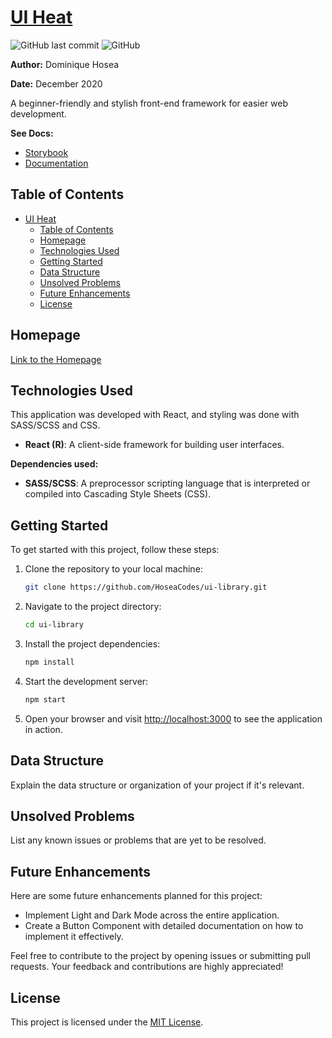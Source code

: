 # [UI Heat](https://www.uiheat.com)

![GitHub last commit](https://img.shields.io/github/last-commit/HoseaCodes/ui-library.git)
![GitHub](https://img.shields.io/github/license/HoseaCodes/ui-library.git)

**Author:** Dominique Hosea

**Date:** December 2020

A beginner-friendly and stylish front-end framework for easier web development.

**See Docs:**
- [Storybook](https://storybook.uiheat.com)
- [Documentation](https://docs.uiheat.com)
## Table of Contents

- [UI Heat](#ui-heat)
  - [Table of Contents](#table-of-contents)
  - [Homepage](#homepage)
  - [Technologies Used](#technologies-used)
  - [Getting Started](#getting-started)
  - [Data Structure](#data-structure)
  - [Unsolved Problems](#unsolved-problems)
  - [Future Enhancements](#future-enhancements)
  - [License](#license)

## Homepage

[Link to the Homepage](https://your-homepage-link.com)

## Technologies Used

This application was developed with React, and styling was done with SASS/SCSS and CSS.

- **React (R)**: A client-side framework for building user interfaces.

**Dependencies used:**

- **SASS/SCSS**: A preprocessor scripting language that is interpreted or compiled into Cascading Style Sheets (CSS).

## Getting Started

To get started with this project, follow these steps:

1. Clone the repository to your local machine:

   ```bash
   git clone https://github.com/HoseaCodes/ui-library.git
   ```

2. Navigate to the project directory:

   ```bash
   cd ui-library
   ```

3. Install the project dependencies:

   ```bash
   npm install
   ```

4. Start the development server:

   ```bash
   npm start
   ```

5. Open your browser and visit [http://localhost:3000](http://localhost:3000) to see the application in action.

## Data Structure

Explain the data structure or organization of your project if it's relevant.

## Unsolved Problems

List any known issues or problems that are yet to be resolved.

## Future Enhancements

Here are some future enhancements planned for this project:

- Implement Light and Dark Mode across the entire application.
- Create a Button Component with detailed documentation on how to implement it effectively.

Feel free to contribute to the project by opening issues or submitting pull requests. Your feedback and contributions are highly appreciated!

## License

This project is licensed under the [MIT License](LICENSE).